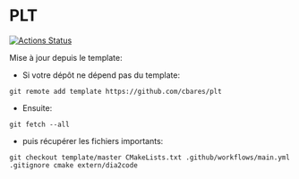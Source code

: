 # PLT

[![Actions Status](https://github.com/cbares/plt/workflows/PLT%20build/badge.svg)](https://github.com/cbares/plt/actions)


Mise à jour depuis le template:

* Si votre dépôt ne dépend pas du template:
```console
git remote add template https://github.com/cbares/plt
```

* Ensuite:
```console
git fetch --all
```

* puis récupérer les fichiers importants: 
```console
git checkout template/master CMakeLists.txt .github/workflows/main.yml .gitignore cmake extern/dia2code
```
